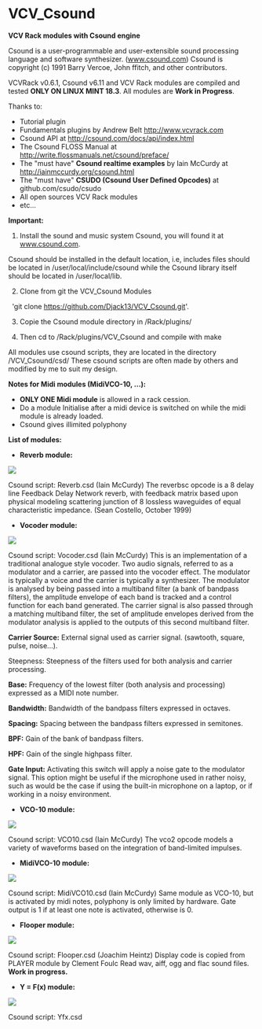 # VCV_Csound
**VCV Rack modules with Csound engine**

Csound is a user-programmable and user-extensible sound processing language and software synthesizer. (www.csound.com)
Csound is copyright (c) 1991 Barry Vercoe, John ffitch, and other contributors.

VCVRack v0.6.1, Csound v6.11 and VCV Rack modules are compiled and tested **ONLY ON LINUX MINT 18.3**.
All modules are **Work in Progress**.

Thanks to:
 - Tutorial plugin 
 - Fundamentals plugins by Andrew Belt http://www.vcvrack.com
 - Csound API at http://csound.com/docs/api/index.html
 - The Csound FLOSS Manual at http://write.flossmanuals.net/csound/preface/
 - The "must have" **Csound realtime examples** by Iain McCurdy at http://iainmccurdy.org/csound.html
 - The "must have" **CSUDO (Csound User Defined Opcodes)** at github.com/csudo/csudo
 - All open sources VCV Rack modules
 - etc...

**Important:**

1) Install the sound and music system Csound, you will found it at www.csound.com.

Csound should be installed in the default location, i.e, includes files should be located in /user/local/include/csound while the Csound library itself should be located in /user/local/lib.

2) Clone from git the VCV_Csound Modules 

   'git clone https://github.com/Djack13/VCV_Csound.git'.

3) Copie the Csound module directory in /Rack/plugins/

4) Then cd to /Rack/plugins/VCV_Csound and compile with make


All modules use csound scripts, they are located in the directory /VCV_Csound/csd/
These csound scripts are often made by others and modified by me to suit my design.

**Notes for Midi modules (MidiVCO-10, ...):**
- **ONLY ONE Midi module** is allowed in a rack cession.
- Do a module Initialise after a midi device is switched on while the midi module is already loaded. 
- Csound gives illimited polyphony


**List of modules:**

* **Reverb module:**

![](/home/moi/Programmes/Rack/plugins/VCV_Csound/images/Reverb.png) 

Csound script: Reverb.csd (Iain McCurdy)
The reverbsc opcode is a 8 delay line Feedback Delay Network reverb, with feedback matrix based upon physical modeling scattering junction of 8 lossless waveguides of equal characteristic impedance. (Sean Costello, October 1999)


* **Vocoder module:**

![](/home/moi/Programmes/Rack/plugins/VCV_Csound/images/Vocoder.png) 

Csound script: Vocoder.csd (Iain McCurdy)
This is an implementation of a traditional analogue style vocoder. Two audio signals, referred to as a modulator and a carrier, are passed into the vocoder effect.
The modulator is typically a voice and the carrier is typically a synthesizer.
The modulator is analysed by being passed into a multiband filter (a bank of bandpass filters), the amplitude envelope of each band is tracked and a control function for each band generated.
The carrier signal is also passed through a matching multiband filter, the set of amplitude envelopes derived from the modulator analysis is applied to the outputs of this second multiband filter.

**Carrier Source:**
	External signal used as carrier signal. (sawtooth, square, pulse, noise...).

Steepness: Steepness of the filters used for both analysis and carrier processing.
	
**Base:**
	Frequency of the lowest filter (both analysis and processing) expressed as a MIDI note number.

**Bandwidth:**
	Bandwidth of the bandpass filters expressed in octaves.

**Spacing:**
	Spacing between the bandpass filters expressed in semitones.

**BPF:**
	Gain of the bank of bandpass filters.

**HPF:**
	Gain of the single highpass filter.

**Gate Input:**
	Activating this switch will apply a noise gate to the modulator signal.
	This option might be useful if the microphone used in rather noisy, such as would be the case if using the built-in microphone on a laptop, or if working in a noisy environment.



* **VCO-10 module:**

![](/home/moi/Programmes/Rack/plugins/VCV_Csound/images/VCO-10.png) 

Csound script: VCO10.csd (Iain McCurdy)
The vco2 opcode models a variety of waveforms based on the integration of band-limited impulses.

* **MidiVCO-10 module:**

![](/home/moi/Programmes/Rack/plugins/VCV_Csound/images/MidiVCO-10.png) 

Csound script: MidiVCO10.csd (Iain McCurdy)
Same module as VCO-10, but is activated by midi notes, polyphony is only limited by hardware.
Gate output is 1 if at least one note is activated, otherwise is 0.

* **Flooper module:**

![](/home/moi/Programmes/Rack/plugins/VCV_Csound/images/Flooper.png) 

Csound script: Flooper.csd (Joachim Heintz)
Display code is copied from PLAYER module by Clement Foulc
Read wav, aiff, ogg and flac sound files.
**Work in progress.**

* **Y = F(x) module:**

![](/home/moi/Programmes/Rack/plugins/VCV_Csound/images/Yfx.png) 

Csound script: Yfx.csd

